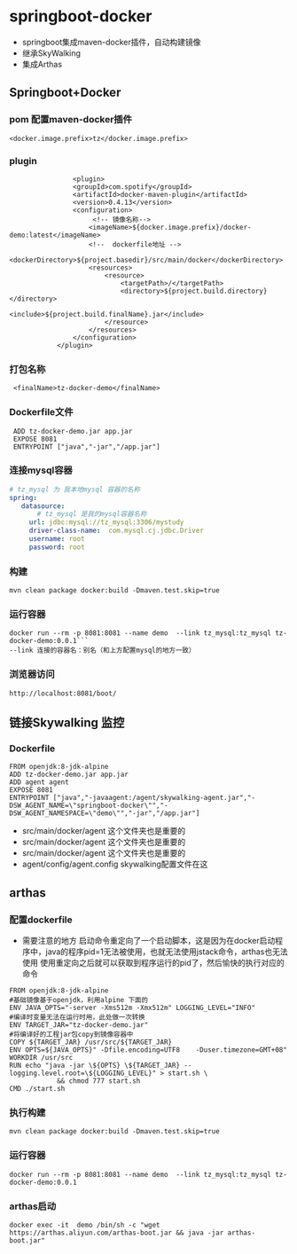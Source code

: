 # springboot-docker

* springboot集成maven-docker插件，自动构建镜像
* 继承SkyWalking
* 集成Arthas

## Springboot+Docker
### pom 配置maven-docker插件
```text
<docker.image.prefix>tz</docker.image.prefix>
```
### plugin
```text
                <plugin>
                <groupId>com.spotify</groupId>
                <artifactId>docker-maven-plugin</artifactId>
                <version>0.4.13</version>
                <configuration>
                     <!-- 镜像名称-->
                    <imageName>${docker.image.prefix}/docker-demo:latest</imageName>
                    <!--  dockerfile地址 -->
                    <dockerDirectory>${project.basedir}/src/main/docker</dockerDirectory>
                    <resources>
                        <resource>
                            <targetPath>/</targetPath>
                            <directory>${project.build.directory}</directory>
                            <include>${project.build.finalName}.jar</include>
                        </resource>
                    </resources>
                </configuration>
            </plugin>
```
### 打包名称
```text   
 <finalName>tz-docker-demo</finalName>
```
### Dockerfile文件
```FROM openjdk:8-jdk-alpine
 ADD tz-docker-demo.jar app.jar
 EXPOSE 8081
 ENTRYPOINT ["java","-jar","/app.jar"]
```
### 连接mysql容器 

 ```yml
# tz_mysql 为 我本地mysql 容器的名称
spring:
    datasource:
        # tz_mysql 是我的mysql容器名称
      url: jdbc:mysql://tz_mysql:3306/mystudy 
      driver-class-name:  com.mysql.cj.jdbc.Driver
      username: root
      password: root
 ```

### 构建

 ```text
 mvn clean package docker:build -Dmaven.test.skip=true
 ```

### 运行容器
 ```text
 docker run --rm -p 8081:8081 --name demo  --link tz_mysql:tz_mysql tz-docker-demo:0.0.1```
 --link 连接的容器名：别名（和上方配置mysql的地方一致）
 ```

### 浏览器访问

```text
http://localhost:8081/boot/
```

##  链接Skywalking 监控
###  Dockerfile
```text
FROM openjdk:8-jdk-alpine
ADD tz-docker-demo.jar app.jar
ADD agent agent
EXPOSE 8081
ENTRYPOINT ["java","-javaagent:/agent/skywalking-agent.jar","-DSW_AGENT_NAME=\"springboot-docker\"","-DSW_AGENT_NAMESPACE=\"demo\"","-jar","/app.jar"]
```
* src/main/docker/agent 这个文件夹也是重要的
* src/main/docker/agent 这个文件夹也是重要的
* src/main/docker/agent 这个文件夹也是重要的
* agent/config/agent.config skywalking配置文件在这


## arthas
 ### 配置dockerfile
- 需要注意的地方 
启动命令重定向了一个启动脚本，这是因为在docker启动程序中，java的程序pid=1无法被使用，也就无法使用jstack命令，arthas也无法使用
使用重定向之后就可以获取到程序运行的pid了，然后愉快的执行对应的命令

 ```text
FROM openjdk:8-jdk-alpine
#基础镜像基于openjdk，利用alpine 下面的
ENV JAVA_OPTS="-server -Xms512m -Xmx512m" LOGGING_LEVEL="INFO"
#编译时变量无法在运行时用，此处做一次转换
ENV TARGET_JAR="tz-docker-demo.jar"
#将编译好的工程jar包copy到镜像容器中
COPY ${TARGET_JAR} /usr/src/${TARGET_JAR}
ENV OPTS=${JAVA_OPTS}" -Dfile.encoding=UTF8    -Duser.timezone=GMT+08"
WORKDIR /usr/src
RUN echo "java -jar \${OPTS} \${TARGET_JAR} --logging.level.root=\${LOGGING_LEVEL}" > start.sh \
             && chmod 777 start.sh
CMD ./start.sh

 ```
### 执行构建

```text
mvn clean package docker:build -Dmaven.test.skip=true
```
### 运行容器

```text
docker run --rm -p 8081:8081 --name demo  --link tz_mysql:tz_mysql tz-docker-demo:0.0.1
```
### arthas启动
```text
docker exec -it  demo /bin/sh -c "wget https://arthas.aliyun.com/arthas-boot.jar && java -jar arthas-boot.jar"
```

